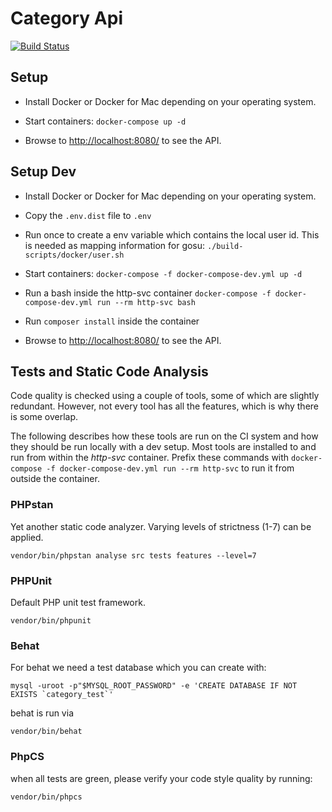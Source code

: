 Category Api
=============================

[![Build Status](https://travis-ci.org/Engerim/category-api.svg?branch=master)](https://travis-ci.org/Engerim/category-api)

Setup
-----

- Install Docker or Docker for Mac depending on your operating system.

- Start containers: `docker-compose up -d`

- Browse to <http://localhost:8080/> to see the API.


Setup Dev
---------

- Install Docker or Docker for Mac depending on your operating system.

- Copy the `.env.dist` file to `.env`

- Run once to create a env variable which contains the local user id. This is needed as mapping information for gosu:   `./build-scripts/docker/user.sh`

- Start containers: `docker-compose -f docker-compose-dev.yml up -d`

- Run a bash inside the http-svc container `docker-compose -f docker-compose-dev.yml run --rm http-svc bash`

- Run `composer install` inside the container

- Browse to <http://localhost:8080/> to see the API.

Tests and Static Code Analysis
------------------------------

Code quality is checked using a couple of tools, some of which are slightly
redundant. However, not every tool has all the features, which is why there is
some overlap.

The following describes how these tools are run on the CI system and how they
should be run locally with a dev setup. Most tools are installed to and run from within the
*http-svc* container. Prefix these commands with `docker-compose -f docker-compose-dev.yml run --rm http-svc`
to run it from outside the container.

### PHPstan

Yet another static code analyzer. Varying levels of strictness (1-7) can be
applied.

    vendor/bin/phpstan analyse src tests features --level=7
    

### PHPUnit

Default PHP unit test framework.

    vendor/bin/phpunit


### Behat

For behat we need a test database which you can create with:

 ``mysql -uroot -p"$MYSQL_ROOT_PASSWORD" -e 'CREATE DATABASE IF NOT EXISTS `category_test`' ``
 
behat is run via

    vendor/bin/behat

    
### PhpCS 

when all tests are green, please verify your code style quality by running:
    
    vendor/bin/phpcs
